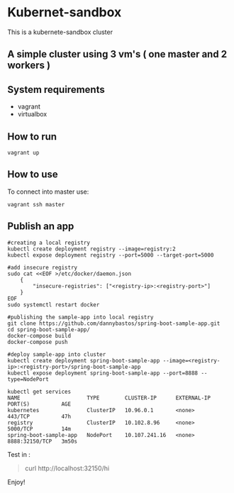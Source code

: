 # Kubernet-sandbox
This is a kubernete-sandbox cluster


## A simple cluster using 3 vm's ( one master and 2 workers )

## System requirements
- vagrant
- virtualbox

## How to run
```
vagrant up
```

## How to use
To connect into master use:
```
vagrant ssh master
```

## Publish an app

```
#creating a local registry
kubectl create deployment registry --image=registry:2
kubectl expose deployment registry --port=5000 --target-port=5000

#add insecure registry
sudo cat <<EOF >/etc/docker/daemon.json
    {
        "insecure-registries": ["<registry-ip>:<registry-port>"]
    }
EOF
sudo systemctl restart docker

#publishing the sample-app into local registry
git clone https://github.com/dannybastos/spring-boot-sample-app.git
cd spring-boot-sample-app/
docker-compose build
docker-compose push

#deploy sample-app into cluster
kubectl create deployment spring-boot-sample-app --image=<registry-ip>:<registry-port>/spring-boot-sample-app
kubectl expose deployment spring-boot-sample-app --port=8888 --type=NodePort

kubectl get services
NAME                     TYPE        CLUSTER-IP      EXTERNAL-IP   PORT(S)          AGE
kubernetes               ClusterIP   10.96.0.1       <none>        443/TCP          47h
registry                 ClusterIP   10.102.8.96     <none>        5000/TCP         14m
spring-boot-sample-app   NodePort    10.107.241.16   <none>        8888:32150/TCP   3m50s
```

Test in :
> curl http://localhost:32150/hi

Enjoy!
